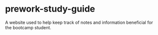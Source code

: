 # prework-study-guide
A website used to help keep track of notes and information beneficial for the bootcamp student. 
